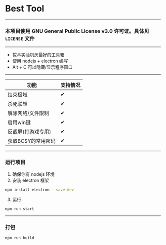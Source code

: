 # Best Tool

---

### 本项目使用 GNU General Public License v3.0 许可证。具体见 `LICENSE` 文件
---

 - 拔萃实验机房最好的工具箱
 - 使用 nodejs + electron 编写
 - Alt + C 可以隐藏/显示程序窗口

---

| 功能               | 支持情况 |
| ------------------ | -------- |
| 结束极域           | ✔        |
| 杀死联想           | ✔        |
| 解除网络/文件限制  | ✔        |
| 启用win键          | ✔        |
| 反截屏(打游戏专用) | ✔        |
| 获取BCSY的常用密码 | ✔        |
<!-- ✘ -->

---

### 运行项目
1. 确保你有 nodejs 环境
2. 安装 electron 框架
```bash
npm install electron --save-dev
``` 
3. 运行
```bash
npm run start
```
---

### 打包
```bash
npm run build
```